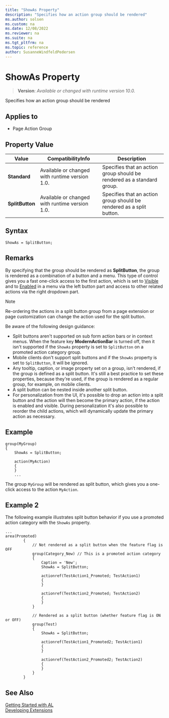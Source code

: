 ```yaml
---
title: "ShowAs Property"
description: "Specifies how an action group should be rendered"
ms.author: solsen
ms.custom: na
ms.date: 12/08/2022
ms.reviewer: na
ms.suite: na
ms.tgt_pltfrm: na
ms.topic: reference
author: SusanneWindfeldPedersen
---
```

[//]: # (START>DO_NOT_EDIT)
[//]: # (IMPORTANT:Do not edit any of the content between here and the END>DO_NOT_EDIT.)
[//]: # (Any modifications should be made in the .xml files in the ModernDev repo.)
# ShowAs Property
> **Version**: _Available or changed with runtime version 10.0._

Specifies how an action group should be rendered

## Applies to
-   Page Action Group

## Property Value

|Value|CompatibilityInfo|Description|
|-----------|-----------|---------------------------------------|
|**Standard**|Available or changed with runtime version 1.0.|Specifies that an action group should be rendered as a standard group.|
|**SplitButton**|Available or changed with runtime version 1.0.|Specifies that an action group should be rendered as a split button.|

[//]: # (IMPORTANT: END>DO_NOT_EDIT)


## Syntax

```al
ShowAs = SplitButton; 
```

## Remarks

By specifying that the group should be rendered as **SplitButton**, the group is rendered as a combination of a button and a menu. This type of control gives you a fast one-click access to the first action, which is set to [Visible](devenv-visible-property.md) and to [Enabled](devenv-enabled-property.md) in a menu via the left button part and access to other related actions via the right dropdown part. 

> [!NOTE]  
> Re-ordering the actions in a split button group from a page extension or page customization can change the action used for the split button.

Be aware of the following design guidance:

- Split buttons aren't supported on sub form action bars or in context menus. When the feature key **ModernActionBar** is turned off, then it isn't supported if the `ShowAs` property is set to `SplitButton` on a promoted action category group.
- Mobile clients don't support split buttons and if the `ShowAs` property is set to `SplitButton`, it will be ignored.
- Any tooltip, caption, or image property set on a group, isn't rendered, if the group is defined as a split button. It's still a best practice to set these properties, because they're used, if the group is rendered as a regular group, for example, on mobile clients.
- A split button can be nested inside another split button.
- For personalization from the UI, it's possible to drop an action into a split button and the action will then become the primary action, if the action is enabled and visible. During personalization it's also possible to reorder the child actions, which will dynamically update the primary action as necessary.


## Example

```AL
group(MyGroup)
{
    ShowAs = SplitButton;
    
    action(MyAction)
    {
    }   
    ...

```

The group `MyGroup` will be rendered as split button, which gives you a one-click access to the action `MyAction`.

## Example 2

The following example illustrates split button behavior if you use a promoted action category with the `ShowAs` property.

```al
...
area(Promoted)
        {
            // Not rendered as a split button when the feature flag is OFF
            group(Category_New) // This is a promoted action category
            {
                Caption = 'New';
                ShowAs = SplitButton;

                actionref(TestAction1_Promoted; TestAction1)
                {
                }

                actionref(TestAction2_Promoted; TestAction2)
                {
                }
            }

            // Rendered as a split button (whether feature flag is ON or OFF)
            group(Test)
            {
                ShowAs = SplitButton;

                actionref(TestAction1_Promoted2; TestAction1)
                {
                }

                actionref(TestAction2_Promoted2; TestAction2)
                {
                }
            }
        }
```


## See Also

[Getting Started with AL](../devenv-get-started.md)  
[Developing Extensions](../devenv-dev-overview.md)  
